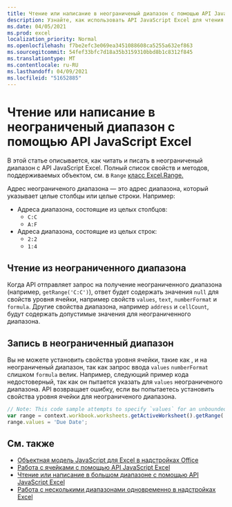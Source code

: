 ```yaml
---
title: Чтение или написание в неограниченый диапазон с помощью API JavaScript Excel
description: Узнайте, как использовать API JavaScript Excel для чтения или записи в неограниченый диапазон.
ms.date: 04/05/2021
ms.prod: excel
localization_priority: Normal
ms.openlocfilehash: f7be2efc3e069ea3451088608ca5255a632ef863
ms.sourcegitcommit: 54fef33bfc7d18a35b3159310bbd8b1c8312f845
ms.translationtype: MT
ms.contentlocale: ru-RU
ms.lasthandoff: 04/09/2021
ms.locfileid: "51652885"
---
```

# <a name="read-or-write-to-an-unbounded-range-using-the-excel-javascript-api"></a>Чтение или написание в неограниченый диапазон с помощью API JavaScript Excel

В этой статье описывается, как читать и писать в неограниченый диапазон с API JavaScript Excel. Полный список свойств и методов, поддерживаемых объектом, см. в `Range` [класс Excel.Range.](/javascript/api/excel/excel.range)

Адрес неограниченого диапазона — это адрес диапазона, который указывает целые столбцы или целые строки. Например:

- Адреса диапазона, состоящие из целых столбцов:<ul><li>`C:C`</li><li>`A:F`</li></ul>
- Адреса диапазона, состоящие из целых строк:<ul><li>`2:2`</li><li>`1:4`</li></ul>

## <a name="read-an-unbounded-range"></a>Чтение из неограниченного диапазона

Когда API отправляет запрос на получение неограниченного диапазона (например, `getRange('C:C')`), ответ будет содержать значения `null` для свойств уровня ячейки, например свойств `values`, `text`, `numberFormat` и `formula`. Другие свойства диапазона, например `address` и `cellCount`, будут содержать допустимые значения для неограниченного диапазона.

## <a name="write-to-an-unbounded-range"></a>Запись в неограниченный диапазон

Вы не можете установить свойства уровня ячейки, такие как , и на неограниченый диапазон, так как запрос ввода `values` `numberFormat` слишком `formula` велик. Например, следующий пример кода недостоверный, так как он пытается указать для `values` неограниченого диапазона. API возвращает ошибку, если вы попытаетесь установить свойства уровня ячейки для неограниченого диапазона.

```js
// Note: This code sample attempts to specify `values` for an unbounded range, which is not a valid request. The sample will return an error. 
var range = context.workbook.worksheets.getActiveWorksheet().getRange('A:B');
range.values = 'Due Date';
```

## <a name="see-also"></a>См. также

- [Объектная модель JavaScript для Excel в надстройках Office](excel-add-ins-core-concepts.md)
- [Работа с ячейками с помощью API JavaScript Excel](excel-add-ins-cells.md)
- [Чтение или написание в большом диапазоне с помощью API JavaScript Excel](excel-add-ins-ranges-large.md)
- [Работа с несколькими диапазонами одновременно в надстройках Excel](excel-add-ins-multiple-ranges.md)
